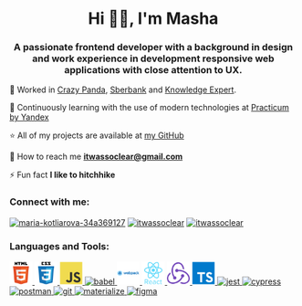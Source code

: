 <h1 align="center">Hi 👋🏻, I'm Masha</h1>
<h3 align="center">A passionate frontend developer with a background in design and work experience in development responsive web applications with close attention to UX.</h3>

🔭 Worked in [Crazy Panda](https://crazypandagames.com/en/), [Sberbank](https://www.sberbank.com/) and [Knowledge Expert](https://www.k-expert.com/).

🌱 Continuously learning with the use of modern technologies at [Practicum by Yandex](https://practicum.yandex.com/)

⭐️ All of my projects are available at [my GitHub](https://github.com/itwassoclear)

💌 How to reach me **itwassoclear@gmail.com**

⚡ Fun fact **I like to hitchhike**

<h3 align="left">Connect with me:</h3>
<p align="left">
<a href="https://linkedin.com/in/maria-kotliarova-34a369127" target="blank"><img align="center" src="https://cdn.jsdelivr.net/npm/simple-icons@3.0.1/icons/linkedin.svg" alt="maria-kotliarova-34a369127" height="30" width="40" /></a>
<a href="https://fb.com/itwassoclear" target="blank"><img align="center" src="https://cdn.jsdelivr.net/npm/simple-icons@3.0.1/icons/facebook.svg" alt="itwassoclear" height="30" width="40" /></a>
<a href="https://instagram.com/itwassoclear" target="blank"><img align="center" src="https://cdn.jsdelivr.net/npm/simple-icons@3.0.1/icons/instagram.svg" alt="itwassoclear" height="30" width="40" /></a>
</p>

<h3 align="left">Languages and Tools:</h3>
<p align="left"> <a href="https://www.w3.org/html/" target="_blank"> <img src="https://raw.githubusercontent.com/devicons/devicon/master/icons/html5/html5-original-wordmark.svg" alt="html5" width="40" height="40"/> </a>
<a href="https://www.w3schools.com/css/" target="_blank"> <img src="https://raw.githubusercontent.com/devicons/devicon/master/icons/css3/css3-original-wordmark.svg" alt="css3" width="40" height="40"/> </a>
<a href="https://developer.mozilla.org/en-US/docs/Web/JavaScript" target="_blank"> <img src="https://raw.githubusercontent.com/devicons/devicon/master/icons/javascript/javascript-original.svg" alt="javascript" width="40" height="40"/> </a>
<a href="https://babeljs.io/" target="_blank"> <img src="https://www.vectorlogo.zone/logos/babeljs/babeljs-icon.svg" alt="babel" width="40" height="40"/> </a>
<a href="https://webpack.js.org" target="_blank"> <img src="https://raw.githubusercontent.com/devicons/devicon/d00d0969292a6569d45b06d3f350f463a0107b0d/icons/webpack/webpack-original-wordmark.svg" alt="webpack" width="40" height="40"/> </a> 
<a href="https://reactjs.org/" target="_blank"> <img src="https://raw.githubusercontent.com/devicons/devicon/master/icons/react/react-original-wordmark.svg" alt="react" width="40" height="40"/> </a>
<a href="https://redux.js.org/" target="_blank"> <img src="https://raw.githubusercontent.com/devicons/devicon/master/icons/redux/redux-original.svg" alt="redux" width="40" height="40"> </a>
<a href="https://www.typescriptlang.org/" target="_blank"> <img src="https://raw.githubusercontent.com/devicons/devicon/master/icons/typescript/typescript-original.svg" alt="typescript" width="40" height="40"> </a>
<a href="https://jestjs.io/ru/" target="_blank"> <img src="https://www.vectorlogo.zone/logos/jestjsio/jestjsio-icon.svg" alt="jest" width="40" height="40"> </a>
<a href="https://www.cypress.io/" target="_blank"> <img src="https://raw.githubusercontent.com/simple-icons/simple-icons/6e46ec1fc23b60c8fd0d2f2ff46db82e16dbd75f/icons/cypress.svg" alt="cypress" width="40" height="40"> </a>
<a href="https://www.postman.com/" target="_blank"> <img src="https://www.vectorlogo.zone/logos/getpostman/getpostman-icon.svg" alt="postman" width="40" height="40"> </a>
<a href="https://git-scm.com/" target="_blank"> <img src="https://www.vectorlogo.zone/logos/git-scm/git-scm-icon.svg" alt="git" width="40" height="40"/> </a> <a href="https://materializecss.com/" target="_blank"> <img src="https://raw.githubusercontent.com/prplx/svg-logos/5585531d45d294869c4eaab4d7cf2e9c167710a9/svg/materialize.svg" alt="materialize" width="40" height="40"/> </a> <a href="https://www.figma.com/" target="_blank"> <img src="https://www.vectorlogo.zone/logos/figma/figma-icon.svg" alt="figma" width="40" height="40"/> </a>
  
<!-- <p><img align="left" src="https://github-readme-stats.vercel.app/api/top-langs?username=itwassoclear&show_icons=true&locale=en&layout=compact" alt="itwassoclear" /></p> -->
